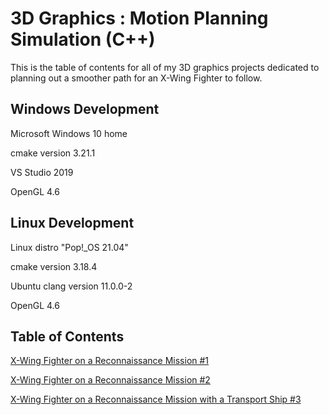 # 3D Graphics : Motion Planning Simulation (C++)

This is the table of contents for all of my 3D graphics projects dedicated to planning out a smoother path for an X-Wing Fighter to follow.

## Windows Development

Microsoft Windows 10 home

cmake version 3.21.1

VS Studio 2019

OpenGL 4.6

## Linux Development

Linux distro "Pop!_OS 21.04"

cmake version 3.18.4

Ubuntu clang version 11.0.0-2

OpenGL 4.6

## Table of Contents

[X-Wing Fighter on a Reconnaissance Mission #1](https://github.com/TallDave67/flight_sim_3p_01)

[X-Wing Fighter on a Reconnaissance Mission #2](https://github.com/TallDave67/flight_sim_3p_02)

[X-Wing Fighter on a Reconnaissance Mission with a Transport Ship #3](https://github.com/TallDave67/flight_sim_3p_03)
